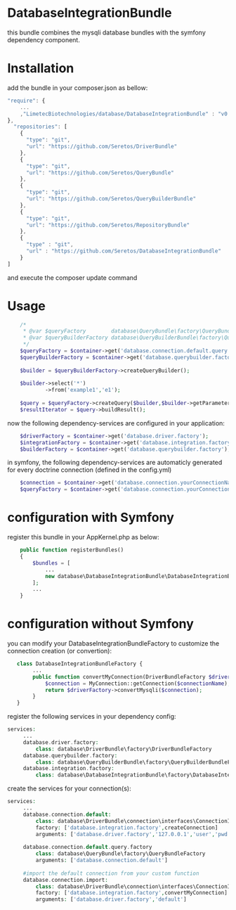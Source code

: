 DatabaseIntegrationBundle
=========================
this bundle combines the mysqli database bundles with the symfony dependency component.

Installation
============
add the bundle in your composer.json as bellow:
```js
"require": {
    ...
    ,"LimetecBiotechnologies/database/DatabaseIntegrationBundle" : "v0.1.*"
},
  "repositories": [
    {
      "type": "git",
      "url": "https://github.com/Seretos/DriverBundle"
    },
    {
      "type": "git",
      "url": "https://github.com/Seretos/QueryBundle"
    },
    {
      "type": "git",
      "url": "https://github.com/Seretos/QueryBuilderBundle"
    },
    {
      "type": "git",
      "url": "https://github.com/Seretos/RepositoryBundle"
    },
    {
      "type" : "git",
      "url" : "https://github.com/Seretos/DatabaseIntegrationBundle"
    }
]
```
and execute the composer update command

Usage
=====
```php
    /* 
     * @var $queryFactory        database\QueryBundle\factory\QueryBundleFactory
     * @var $queryBuilderFactory database\QueryBuilderBundle\factory\QueryBuilderBundleFactory
     */
    $queryFactory = $container->get('database.connection.default.query.factory');
    $queryBuilderFactory = $container->get('database.querybuilder.factory');
        
    $builder = $queryBuilderFactory->createQueryBuilder();
        
    $builder->select('*')
            ->from('example1','e1');
        
    $query = $queryFactory->createQuery($builder,$builder->getParameters());
    $resultIterator = $query->buildResult();
```

now the following dependency-services are configured in your application:
```php
    $driverFactory = $container->get('database.driver.factory');
    $integrationFactory = $container->get('database.integration.factory');
    $builderFactory = $container->get('database.querybuilder.factory');
```
in symfony, the following dependency-services are automaticly generated for every doctrine connection (defined in the config.yml)
```php
    $connection = $container->get('database.connection.yourConnectionName');
    $queryFactory = $container->get('database.connection.yourConnectionName.query.factory');
```

configuration with Symfony
==========================
register this bundle in your AppKernel.php as below:
```php
    public function registerBundles()
    {
        $bundles = [
            ...
            new database\DatabaseIntegrationBundle\DatabaseIntegrationBundle(),
        ];
        ...
    }        
```

configuration without Symfony
=============================
you can modify your DatabaseIntegrationBundleFactory to customize the connection creation (or convertion):
```php
   class DatabaseIntegrationBundleFactory {
        ...
        public function convertMyConnection(DriverBundleFactory $driverFactory, $connectionName){
            $connection = MyConnection::getConnection($connectionName);
            return $driverFactory->convertMysqli($connection);
        }
   }
```

register the following services in your dependency config:
```php
services:
     ...
     database.driver.factory:
         class: database\DriverBundle\factory\DriverBundleFactory
     database.querybuilder.factory:
         class: database\QueryBuilderBundle\factory\QueryBuilderBundleFactory
     database.integration.factory:
         class: database\DatabaseIntegrationBundle\factory\DatabaseIntegrationBundleFactory
```

create the services for your connection(s):
```php
services:
     ...
     database.connection.default:
         class: database\DriverBundle\connection\interfaces\ConnectionInterface
         factory: ['database.integration.factory',createConnection]
         arguments: ['database.driver.factory','127.0.0.1','user','pwd','database',3306]
     
     database.connection.default.query.factory
         class: database\QueryBundle\factory\QueryBundleFactory
         arguments: ['database.connection.default']
     
     #import the default connection from your custom function
     database.connection.import:
         class: database\DriverBundle\connection\interfaces\ConnectionInterface
         factory: ['database.integration.factory',convertMyConnection]
         arguments: ['database.driver.factory','default']
```